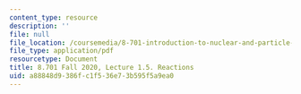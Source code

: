 ```yaml
---
content_type: resource
description: ''
file: null
file_location: /coursemedia/8-701-introduction-to-nuclear-and-particle-physics-fall-2020/a88848d9386fc1f536e73b595f5a9ea0_MIT8_701f20_lec1.5.pdf
file_type: application/pdf
resourcetype: Document
title: 8.701 Fall 2020, Lecture 1.5. Reactions
uid: a88848d9-386f-c1f5-36e7-3b595f5a9ea0
---
```

